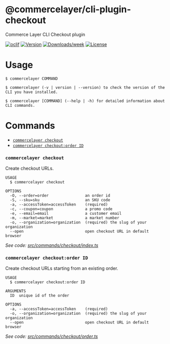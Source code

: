 @commercelayer/cli-plugin-checkout
==================================

Commerce Layer CLI Checkout plugin

[![oclif](https://img.shields.io/badge/cli-oclif-brightgreen.svg)](https://oclif.io)
[![Version](https://img.shields.io/npm/v/@commercelayer/cli-plugin-checkout.svg)](https://npmjs.org/package/@commercelayer/cli-plugin-checkout)
[![Downloads/week](https://img.shields.io/npm/dw/@commercelayer/cli-plugin-checkout.svg)](https://npmjs.org/package/@commercelayer/cli-plugin-checkout)
[![License](https://img.shields.io/npm/l/@commercelayer/cli-plugin-checkout.svg)](https://github.com/commercelayer/commercelayer-cli-plugin-checkout/blob/master/package.json)

<!-- toc -->


<!-- tocstop -->
# Usage
<!-- usage -->

```sh-session
$ commercelayer COMMAND

$ commercelayer (-v | version | --version) to check the version of the CLI you have installed.

$ commercelayer [COMMAND] (--help | -h) for detailed information about CLI commands.
```
<!-- usagestop -->
# Commands
<!-- commands -->

* [`commercelayer checkout`](#commercelayer-checkout)
* [`commercelayer checkout:order ID`](#commercelayer-checkoutorder-id)

### `commercelayer checkout`

Create checkout URLs.

```
USAGE
  $ commercelayer checkout

OPTIONS
  -O, --order=order                an order id
  -S, --sku=sku                    an SKU code
  -a, --accessToken=accessToken    (required)
  -c, --coupon=coupon              a promo code
  -e, --email=email                a customer email
  -m, --market=market              a market number
  -o, --organization=organization  (required) the slug of your organization
  --open                           open checkout URL in default browser
```

_See code: [src/commands/checkout/index.ts](https://github.com/commercelayer/commercelayer-cli-plugin-checkout/blob/main/src/commands/checkout/index.ts)_

### `commercelayer checkout:order ID`

Create checkout URLs starting from an existing order.

```
USAGE
  $ commercelayer checkout:order ID

ARGUMENTS
  ID  unique id of the order

OPTIONS
  -a, --accessToken=accessToken    (required)
  -o, --organization=organization  (required) the slug of your organization
  --open                           open checkout URL in default browser
```

_See code: [src/commands/checkout/order.ts](https://github.com/commercelayer/commercelayer-cli-plugin-checkout/blob/main/src/commands/checkout/order.ts)_
<!-- commandsstop -->
